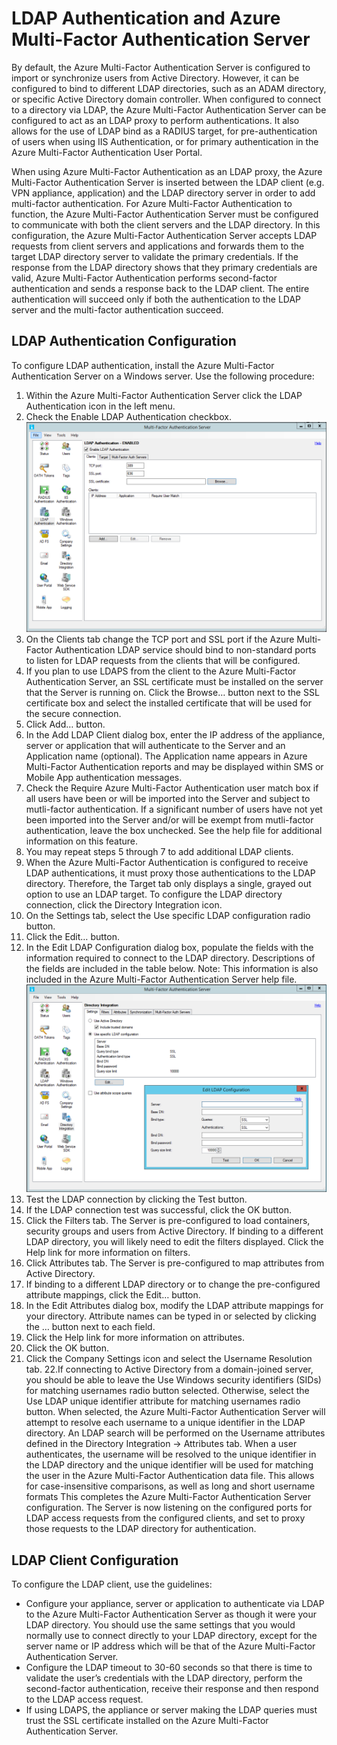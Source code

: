 <properties 
	pageTitle="LDAP Authentication and Azure Multi-Factor Authentication Server" 
	description="This is the Azure Multi-factor authentication page that will assist in deploying LDAP Authentication and Azure Multi-Factor Authentication Server." 
	services="multi-factor-authentication" 
	documentationCenter="" 
	authors="billmath" 
	manager="swadhwa" 
	editor="curtand"/>

<tags 
	ms.service="multi-factor-authentication" 
	ms.workload="identity" 
	ms.tgt_pltfrm="na" 
	ms.devlang="na" 
	ms.topic="article" 
	ms.date="07/14/2015" 
	ms.author="billmath"/>

# LDAP Authentication and Azure Multi-Factor Authentication Server 


By default, the Azure Multi-Factor Authentication Server is configured to import or synchronize users from Active Directory. However, it can be configured to bind to different LDAP directories, such as an ADAM directory, or specific Active Directory domain controller. When configured to connect to a directory via LDAP, the Azure Multi-Factor Authentication Server can be configured to act as an LDAP proxy to perform authentications. It also allows for the use of LDAP bind as a RADIUS target, for pre-authentication of users when using IIS Authentication, or for primary authentication in the Azure Multi-Factor Authentication User Portal.

When using Azure Multi-Factor Authentication as an LDAP proxy, the Azure Multi-Factor Authentication Server is inserted between the LDAP client (e.g. VPN appliance, application) and the LDAP directory server in order to add multi-factor authentication. For Azure Multi-Factor Authentication to function, the Azure Multi-Factor Authentication Server must be configured to communicate with both the client servers and the LDAP directory. In this configuration, the Azure Multi-Factor Authentication Server accepts LDAP requests from client servers and applications and forwards them to the target LDAP directory server to validate the primary credentials. If the response from the LDAP directory shows that they primary credentials are valid, Azure Multi-Factor Authentication performs second-factor authentication and sends a response back to the LDAP client. The entire authentication will succeed only if both the authentication to the LDAP server and the multi-factor authentication succeed. 





## LDAP Authentication Configuration


To configure LDAP authentication, install the Azure Multi-Factor Authentication Server on a Windows server. Use the following procedure: 

1. Within the Azure Multi-Factor Authentication Server click the LDAP Authentication icon in the left menu.
2. Check the Enable LDAP Authentication checkbox.![LDAP Authentication](./media/multi-factor-authentication-get-started-server-ldap/ldap2.png) 
3. On the Clients tab change the TCP port and SSL port if the Azure Multi-Factor Authentication LDAP service should bind to non-standard ports to listen for LDAP requests from the clients that will be configured.
4. If you plan to use LDAPS from the client to the Azure Multi-Factor Authentication Server, an SSL certificate must be installed on the server that the Server is running on. Click the Browse… button next to the SSL certificate box and select the installed certificate that will be used for the secure connection. 
5. Click Add… button.
6. In the Add LDAP Client dialog box, enter the IP address of the appliance, server or application that will authenticate to the Server and an Application name (optional). The Application name appears in Azure Multi-Factor Authentication reports and may be displayed within SMS or Mobile App authentication messages.
7. Check the Require Azure Multi-Factor Authentication user match box if all users have been or will be imported into the Server and subject to mutli-factor authentication. If a significant number of users have not yet been imported into the Server and/or will be exempt from mutli-factor authentication, leave the box unchecked. See the help file for additional information on this feature. 
8. You may repeat steps 5 through 7 to add additional LDAP clients.
9. When the Azure Multi-Factor Authentication is configured to receive LDAP authentications, it must proxy those authentications to the LDAP directory. Therefore, the Target tab only displays a single, grayed out option to use an LDAP target. To configure the LDAP directory connection, click the Directory Integration icon. 
10. On the Settings tab, select the Use specific LDAP configuration radio button.
11. Click the Edit… button.
12. In the Edit LDAP Configuration dialog box, populate the fields with the information required to connect to the LDAP directory. Descriptions of the fields are included in the table below. Note: This information is also included in the Azure Multi-Factor Authentication Server help file.![Directory Integration](./media/multi-factor-authentication-get-started-server-ldap/ldap.png) 
13. Test the LDAP connection by clicking the Test button.
14. If the LDAP connection test was successful, click the OK button. 
15. Click the Filters tab. The Server is pre-configured to load containers, security groups and users from Active Directory. If binding to a different LDAP directory, you will likely need to edit the filters displayed. Click the Help link for more information on filters.
16. Click Attributes tab. The Server is pre-configured to map attributes from Active Directory.
17. If binding to a different LDAP directory or to change the pre-configured attribute mappings, click the Edit… button.
18. In the Edit Attributes dialog box, modify the LDAP attribute mappings for your directory. Attribute names can be typed in or selected by clicking the … button next to each field.
19. Click the Help link for more information on attributes.
20. Click the OK button.
21. Click the Company Settings icon and select the Username Resolution tab.
22.If connecting to Active Directory from a domain-joined server, you should be able to leave the Use Windows security identifiers (SIDs) for matching usernames radio button selected. Otherwise, select the Use LDAP unique identifier attribute for matching usernames radio button. When selected, the Azure Multi-Factor Authentication Server will attempt to resolve each username to a unique identifier in the LDAP directory. An LDAP search will be performed on the Username attributes defined in the Directory Integration -> Attributes tab. When a user authenticates, the username will be resolved to the unique identifier in the LDAP directory and the unique identifier will be used for matching the user in the Azure Multi-Factor Authentication data file. This allows for case-insensitive comparisons, as well as long and short username formats This completes the Azure Multi-Factor Authentication Server configuration. The Server is now listening on the configured ports for LDAP access requests from the configured clients, and set to proxy those requests to the LDAP directory for authentication.


## LDAP Client Configuration

To configure the LDAP client, use the guidelines:

- Configure your appliance, server or application to authenticate via LDAP to the Azure Multi-Factor Authentication Server as though it were your LDAP directory. You should use the same settings that you would normally use to connect directly to your LDAP directory, except for the server name or IP address which will be that of the Azure Multi-Factor Authentication Server. 
- Configure the LDAP timeout to 30-60 seconds so that there is time to validate the user’s credentials with the LDAP directory, perform the second-factor authentication, receive their response and then respond to the LDAP access request. 
- If using LDAPS, the appliance or server making the LDAP queries must trust the SSL certificate installed on the Azure Multi-Factor Authentication Server.


